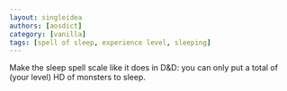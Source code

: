 ```yaml
---
layout: singleidea
authors: [aosdict]
category: [vanilla]
tags: [spell of sleep, experience level, sleeping]
---
```

Make the sleep spell scale like it does in D&D: you can only put a total of (your level) HD of monsters to sleep.

